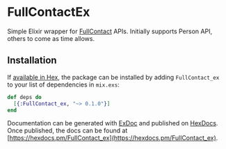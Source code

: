 # FullContactEx

Simple Elixir wrapper for [FullContact](https://www.FullContact.com/developer/docs/) APIs. Initially supports Person API, others to come as time allows.

## Installation

If [available in Hex](https://hex.pm/docs/publish), the package can be installed
by adding `FullContact_ex` to your list of dependencies in `mix.exs`:

```elixir
def deps do
  [{:FullContact_ex, "~> 0.1.0"}]
end
```

Documentation can be generated with [ExDoc](https://github.com/elixir-lang/ex_doc)
and published on [HexDocs](https://hexdocs.pm). Once published, the docs can
be found at [https://hexdocs.pm/FullContact_ex](https://hexdocs.pm/FullContact_ex).

